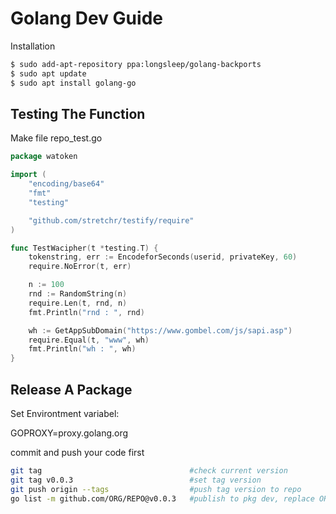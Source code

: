 # Golang Dev Guide

Installation
```sh
$ sudo add-apt-repository ppa:longsleep/golang-backports
$ sudo apt update
$ sudo apt install golang-go
```

## Testing The Function
Make file repo_test.go

```go
package watoken

import (
    "encoding/base64"
    "fmt"
    "testing"

    "github.com/stretchr/testify/require"
)

func TestWacipher(t *testing.T) {
    tokenstring, err := EncodeforSeconds(userid, privateKey, 60)
    require.NoError(t, err)

    n := 100
    rnd := RandomString(n)
    require.Len(t, rnd, n)
    fmt.Println("rnd : ", rnd)

    wh := GetAppSubDomain("https://www.gombel.com/js/sapi.asp")
    require.Equal(t, "www", wh)
    fmt.Println("wh : ", wh)
}
```

## Release A Package

Set Environtment variabel:

GOPROXY=proxy.golang.org

commit and push your code first

```sh
git tag                                 #check current version
git tag v0.0.3                          #set tag version
git push origin --tags                  #push tag version to repo
go list -m github.com/ORG/REPO@v0.0.3   #publish to pkg dev, replace ORG/URL with your repo URL
```
